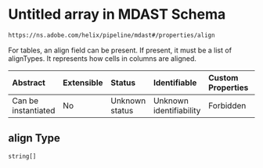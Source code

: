 # Untitled array in MDAST Schema

```txt
https://ns.adobe.com/helix/pipeline/mdast#/properties/align
```

For tables, an align field can be present. If present, it must be a list of alignTypes. It represents how cells in columns are aligned.

| Abstract            | Extensible | Status         | Identifiable            | Custom Properties | Additional Properties | Access Restrictions | Defined In                                                      |
| :------------------ | :--------- | :------------- | :---------------------- | :---------------- | :-------------------- | :------------------ | :-------------------------------------------------------------- |
| Can be instantiated | No         | Unknown status | Unknown identifiability | Forbidden         | Allowed               | none                | [mdast.schema.json\*](mdast.schema.json "open original schema") |

## align Type

`string[]`
